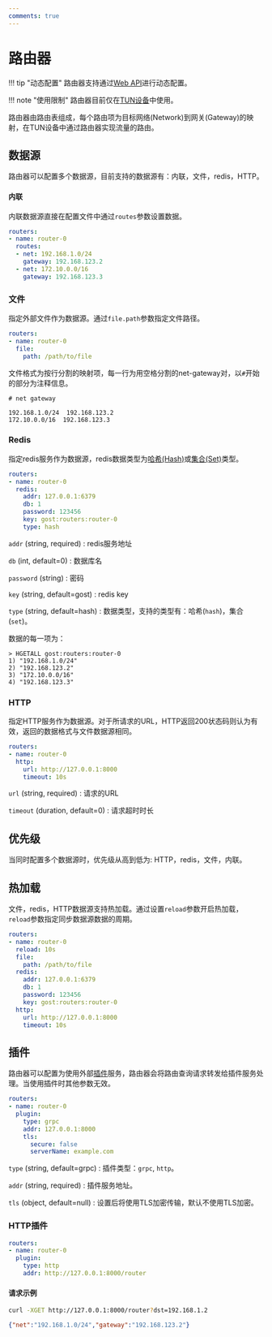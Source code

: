 ```yaml
---
comments: true
---
```


# 路由器

!!! tip "动态配置"
    路由器支持通过[Web API](/tutorials/api/overview/)进行动态配置。

!!! note "使用限制"
    路由器目前仅在[TUN设备](/tutorials/tuntap/)中使用。

路由器由路由表组成，每个路由项为目标网络(Network)到网关(Gateway)的映射，在TUN设备中通过路由器实现流量的路由。

## 数据源

路由器可以配置多个数据源，目前支持的数据源有：内联，文件，redis，HTTP。

#### 内联

内联数据源直接在配置文件中通过`routes`参数设置数据。

```yaml
routers:
- name: router-0
  routes:
  - net: 192.168.1.0/24
    gateway: 192.168.123.2
  - net: 172.10.0.0/16
    gateway: 192.168.123.3
```

### 文件

指定外部文件作为数据源。通过`file.path`参数指定文件路径。

```yaml
routers:
- name: router-0
  file:
    path: /path/to/file
```

文件格式为按行分割的映射项，每一行为用空格分割的net-gateway对，以`#`开始的部分为注释信息。

```text
# net gateway

192.168.1.0/24  192.168.123.2
172.10.0.0/16  192.168.123.3
```

### Redis

指定redis服务作为数据源，redis数据类型为[哈希(Hash)](https://redis.io/docs/data-types/hashes/)或[集合(Set)](https://redis.io/docs/data-types/sets/)类型。

```yaml
routers:
- name: router-0
  redis:
    addr: 127.0.0.1:6379
    db: 1
    password: 123456
    key: gost:routers:router-0
    type: hash
```

`addr` (string, required)
:    redis服务地址

`db` (int, default=0)
:    数据库名

`password` (string)
:    密码

`key` (string, default=gost)
:    redis key

`type` (string, default=hash)
:    数据类型，支持的类型有：哈希(`hash`)，集合(`set`)。

数据的每一项为：

```redis
> HGETALL gost:routers:router-0
1) "192.168.1.0/24"
2) "192.168.123.2"
3) "172.10.0.0/16"
4) "192.168.123.3"
```

### HTTP

指定HTTP服务作为数据源。对于所请求的URL，HTTP返回200状态码则认为有效，返回的数据格式与文件数据源相同。

```yaml
routers:
- name: router-0
  http:
    url: http://127.0.0.1:8000
    timeout: 10s
```

`url` (string, required)
:    请求的URL

`timeout` (duration, default=0)
:    请求超时时长

## 优先级

当同时配置多个数据源时，优先级从高到低为: HTTP，redis，文件，内联。

## 热加载

文件，redis，HTTP数据源支持热加载。通过设置`reload`参数开启热加载，`reload`参数指定同步数据源数据的周期。

```yaml hl_lines="3"
routers:
- name: router-0
  reload: 10s
  file:
    path: /path/to/file
  redis:
    addr: 127.0.0.1:6379
    db: 1
    password: 123456
    key: gost:routers:router-0
  http:
    url: http://127.0.0.1:8000
    timeout: 10s
```

## 插件

路由器可以配置为使用外部[插件](/concepts/plugin/)服务，路由器会将路由查询请求转发给插件服务处理。当使用插件时其他参数无效。

```yaml
routers:
- name: router-0
  plugin:
    type: grpc
    addr: 127.0.0.1:8000
    tls: 
      secure: false
      serverName: example.com
```

`type` (string, default=grpc)
:    插件类型：`grpc`, `http`。

`addr` (string, required)
:    插件服务地址。

`tls` (object, default=null)
:    设置后将使用TLS加密传输，默认不使用TLS加密。

### HTTP插件

```yaml
routers:
- name: router-0
  plugin:
    type: http
    addr: http://127.0.0.1:8000/router
```

#### 请求示例

```bash
curl -XGET http://127.0.0.1:8000/router?dst=192.168.1.2
```

```json
{"net":"192.168.1.0/24","gateway":"192.168.123.2"}
```
